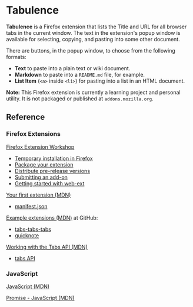 # Tabulence

**Tabulence** is a Firefox extension that lists the Title and URL for all browser tabs in the current window. The text in the extension's popup window is available for selecting, copying, and pasting into some other document.

There are buttons, in the popup window, to choose from the following formats:
- **Text** to paste into a plain text or wiki document.
- **Markdown** to paste into a `README.md` file, for example.
- **List Item** (`<a>` inside `<li>`) for pasting into a list in an HTML document.

**Note:** This Firefox extension is currently a learning project and personal utility. It is not packaged or published at `addons.mozilla.org`.

## Reference

### Firefox Extensions

[Firefox Extension Workshop](https://extensionworkshop.com/)
- [Temporary installation in Firefox](https://extensionworkshop.com/documentation/develop/temporary-installation-in-firefox/)
- [Package your extension](https://extensionworkshop.com/documentation/publish/package-your-extension/)
- [Distribute pre-release versions](https://extensionworkshop.com/documentation/publish/distribute-pre-release-versions/)
- [Submitting an add-on](https://extensionworkshop.com/documentation/publish/submitting-an-add-on/#self-distribution)
- [Getting started with web-ext](https://extensionworkshop.com/documentation/develop/getting-started-with-web-ext/)


[Your first extension (MDN)](https://developer.mozilla.org/en-US/docs/Mozilla/Add-ons/WebExtensions/Your_first_WebExtension)
- [manifest.json](https://developer.mozilla.org/en-US/docs/Mozilla/Add-ons/WebExtensions/manifest.json)


[Example extensions (MDN)](https://developer.mozilla.org/en-US/docs/Mozilla/Add-ons/WebExtensions/Examples) at GitHub:
- [tabs-tabs-tabs](https://github.com/mdn/webextensions-examples/tree/master/tabs-tabs-tabs)
- [quicknote](https://github.com/mdn/webextensions-examples/tree/master/quicknote)

[Working with the Tabs API (MDN)](https://developer.mozilla.org/en-US/docs/Mozilla/Add-ons/WebExtensions/Working_with_the_Tabs_API)

- [tabs API](https://developer.mozilla.org/en-US/docs/Mozilla/Add-ons/WebExtensions/API/tabs)

### JavaScript

[JavaScript (MDN)](https://developer.mozilla.org/en-US/docs/Web/JavaScript)

[Promise - JavaScript (MDN)](https://developer.mozilla.org/en-US/docs/Web/JavaScript/Reference/Global_Objects/Promise)
